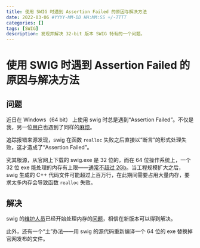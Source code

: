```yaml
---
title: 使用 SWIG 时遇到 Assertion Failed 的原因与解决方法
date: 2022-03-06 #YYYY-MM-DD HH:MM:SS +/-TTTT
categories: []
tags: [SWIG]
description: 发现并解决 32-bit 版本 SWIG 特有的一个问题。
---
```


# 使用 SWIG 时遇到 Assertion Failed 的原因与解决方法

## 问题

近日在 Windows（64 bit） 上使用 swig 时总是遇到“Assertion Failed”。不仅是我，另一位[用户](https://github.com/olegat)也遇到了同样的[麻烦](https://github.com/swig/swig/issues/1901)。

追踪报错来源发现，swig 在函数 `realloc` 失败之后直接以“断言”的形式处理失败，这才造成了“Assertion Failed”。

究其根源，从官网上下载的 swig.exe 是 32 位的，而在 64 位操作系统上，一个 32 位 exe 能处理的内存有上限——[通常不超过 2Gb](https://docs.microsoft.com/zh-cn/windows/win32/memory/memory-limits-for-windows-releases)。当工程规模扩大之后，swig 生成的 C++ 代码文件可能超过上百万行，在此期间需要占用大量内存，要求太多内存会导致函数 `realloc` 失败。

## 解决

swig 的[维护人员](https://github.com/ojwb)已经开始处理内存的[问题](https://github.com/swig/swig/issues/1901)，相信在新版本可以得到解决。

此外，还有一个“土”办法——用 swig 的源代码重新编译一个 64 位的 exe 替换掉官网发布的文件。
